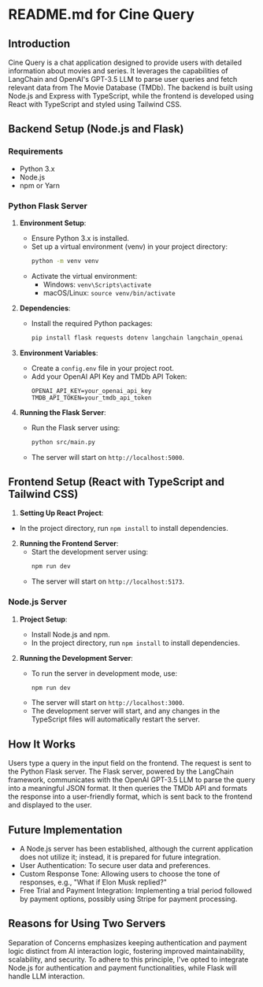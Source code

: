 # README.md for Cine Query

## Introduction

Cine Query is a chat application designed to provide users with detailed information about movies and series. It leverages the capabilities of LangChain and OpenAI's GPT-3.5 LLM to parse user queries and fetch relevant data from The Movie Database (TMDb). The backend is built using Node.js and Express with TypeScript, while the frontend is developed using React with TypeScript and styled using Tailwind CSS.

## Backend Setup (Node.js and Flask)

### Requirements

- Python 3.x
- Node.js
- npm or Yarn

### Python Flask Server

1. **Environment Setup**:

   - Ensure Python 3.x is installed.
   - Set up a virtual environment (venv) in your project directory:
     ```bash
     python -m venv venv
     ```
   - Activate the virtual environment:
     - Windows: `venv\Scripts\activate`
     - macOS/Linux: `source venv/bin/activate`

2. **Dependencies**:

   - Install the required Python packages:
     ```bash
     pip install flask requests dotenv langchain langchain_openai
     ```

3. **Environment Variables**:

   - Create a `config.env` file in your project root.
   - Add your OpenAI API Key and TMDb API Token:
     ```
     OPENAI_API_KEY=your_openai_api_key
     TMDB_API_TOKEN=your_tmdb_api_token
     ```

4. **Running the Flask Server**:
   - Run the Flask server using:
     ```bash
     python src/main.py
     ```
   - The server will start on `http://localhost:5000`.

## Frontend Setup (React with TypeScript and Tailwind CSS)

1. **Setting Up React Project**:

- In the project directory, run `npm install` to install dependencies.

2. **Running the Frontend Server**:
   - Start the development server using:
     ```bash
     npm run dev
     ```
   - The server will start on `http://localhost:5173`.

### Node.js Server

1. **Project Setup**:

   - Install Node.js and npm.
   - In the project directory, run `npm install` to install dependencies.

2. **Running the Development Server**:
   - To run the server in development mode, use:
     ```bash
     npm run dev
     ```
   - The server will start on `http://localhost:3000`.
   - The development server will start, and any changes in the TypeScript files will automatically restart the server.

## How It Works

Users type a query in the input field on the frontend. The request is sent to the Python Flask server. The Flask server, powered by the LangChain framework, communicates with the OpenAI GPT-3.5 LLM to parse the query into a meaningful JSON format. It then queries the TMDb API and formats the response into a user-friendly format, which is sent back to the frontend and displayed to the user.

## Future Implementation

- A Node.js server has been established, although the current application does not utilize it; instead, it is prepared for future integration.
- User Authentication: To secure user data and preferences.
- Custom Response Tone: Allowing users to choose the tone of responses, e.g., "What if Elon Musk replied?"
- Free Trial and Payment Integration: Implementing a trial period followed by payment options, possibly using Stripe for payment processing.

## Reasons for Using Two Servers

Separation of Concerns emphasizes keeping authentication and payment logic distinct from AI interaction logic, fostering improved maintainability, scalability, and security. To adhere to this principle, I've opted to integrate Node.js for authentication and payment functionalities, while Flask will handle LLM interaction.

